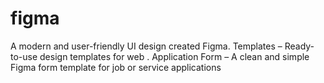 # figma
 A modern and user-friendly UI design created Figma.
Templates  – Ready-to-use design templates for web .
Application Form – A clean and simple Figma form template for job or service applications
